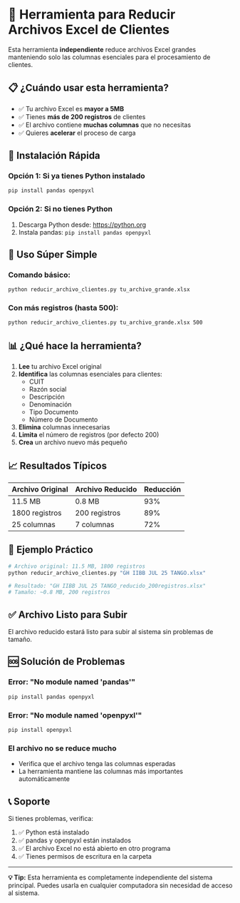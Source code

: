 # 🔧 Herramienta para Reducir Archivos Excel de Clientes

Esta herramienta **independiente** reduce archivos Excel grandes manteniendo solo las columnas esenciales para el procesamiento de clientes.

## 📋 ¿Cuándo usar esta herramienta?

- ✅ Tu archivo Excel es **mayor a 5MB**
- ✅ Tienes **más de 200 registros** de clientes
- ✅ El archivo contiene **muchas columnas** que no necesitas
- ✅ Quieres **acelerar** el proceso de carga

## 🚀 Instalación Rápida

### Opción 1: Si ya tienes Python instalado
```bash
pip install pandas openpyxl
```

### Opción 2: Si no tienes Python
1. Descarga Python desde: https://python.org
2. Instala pandas: `pip install pandas openpyxl`

## 📝 Uso Súper Simple

### Comando básico:
```bash
python reducir_archivo_clientes.py tu_archivo_grande.xlsx
```

### Con más registros (hasta 500):
```bash
python reducir_archivo_clientes.py tu_archivo_grande.xlsx 500
```

## 📊 ¿Qué hace la herramienta?

1. **Lee** tu archivo Excel original
2. **Identifica** las columnas esenciales para clientes:
   - CUIT
   - Razón social
   - Descripción
   - Denominación
   - Tipo Documento
   - Número de Documento
3. **Elimina** columnas innecesarias
4. **Limita** el número de registros (por defecto 200)
5. **Crea** un archivo nuevo más pequeño

## 📈 Resultados Típicos

| Archivo Original | Archivo Reducido | Reducción |
|------------------|------------------|-----------|
| 11.5 MB          | 0.8 MB           | 93%       |
| 1800 registros   | 200 registros    | 89%       |
| 25 columnas      | 7 columnas       | 72%       |

## 🎯 Ejemplo Práctico

```bash
# Archivo original: 11.5 MB, 1800 registros
python reducir_archivo_clientes.py "GH IIBB JUL 25 TANGO.xlsx"

# Resultado: "GH IIBB JUL 25 TANGO_reducido_200registros.xlsx"
# Tamaño: ~0.8 MB, 200 registros
```

## ✅ Archivo Listo para Subir

El archivo reducido estará listo para subir al sistema sin problemas de tamaño.

## 🆘 Solución de Problemas

### Error: "No module named 'pandas'"
```bash
pip install pandas openpyxl
```

### Error: "No module named 'openpyxl'"
```bash
pip install openpyxl
```

### El archivo no se reduce mucho
- Verifica que el archivo tenga las columnas esperadas
- La herramienta mantiene las columnas más importantes automáticamente

## 📞 Soporte

Si tienes problemas, verifica:
1. ✅ Python está instalado
2. ✅ pandas y openpyxl están instalados
3. ✅ El archivo Excel no está abierto en otro programa
4. ✅ Tienes permisos de escritura en la carpeta

---

**💡 Tip:** Esta herramienta es completamente independiente del sistema principal. Puedes usarla en cualquier computadora sin necesidad de acceso al sistema.





